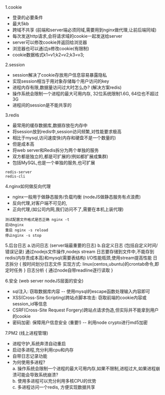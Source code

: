 1.cookie
* 登录的必要条件
* 最大5kb
* 跨域不共享 (前端和server端必须同域,需要用到nginx做代理,让前后端同域)
* 每次发送http请求,会将请求域的cookie一起发送给server
* server可以修改cookie并返回给浏览器
* 浏览器也可以通过js修改cookie(有限制)
* cookie数据格式k1=v1;k2=v2;k3=v3;


2.session
* session解决了cookie存放用户信息容易暴露隐私
* 实现session相当于用对象存储每个用户访问的key
* 进程内存有限,数据量访问过大时怎么办? (解决方案redis)
* 操作系统会限制一个进程的最大可用内存, 32位系统限制1.6G, 64位也不超过3G
* 进程间的session是不能共享的


3.redis
* 最常用的缓存数据库,数据存放在内存中
* 将session放到redis中,session访问频繁,对性能要求极高
* 相比于mysql,访问速度快(内存和硬盘不是一个数量的)
* 但是成本高
* 将web server和Redis拆分为两个单独的服务
* 双方都是独立的,都是可扩展的(例如都扩展成集群)
* 包括MySQL,也是一个单独的服务,也可扩展
```
redis-server
redis-cli
```

4.nginx如何做反向代理
* nginx一般用于做静态服务/负载均衡 (nodeJS做静态服务有点浪费)
* 反向代理,对客户端不可见的,
* 正向代理,(如公司内网,我们访问不了,需要在本机上装代理)
```
测试配置文件格式是否正确 nginx -t
启动nginx
重启 nginx -s reload
停止nginx -s stop
```

5.后台日志
a.访问日志 (server端最重要的日志)
b.自定义日志 (包括自定义时间/错误记录)
通过nodejs文件操作,nodejs stream
日志要存储到文件中,不能存到redis(内存贵成本高)和mysql(需要表结构)
I/O性能瓶颈,使用stream提高性能
日志拆分 {
按时间划分日志文件
实现方式: linux(centos,ubuntu)的crontab命令,即定时任务
}
日志分析 {
通过node自带readline逐行读取
}


6.安全 (web server nodeJS层面的安全)
* sql注入: 窃取数据库内容 -- 使用mysql的escape函数处理输入内容即可
* XSS(Cross-Site Scripting)跨站点脚本攻击: 窃取前端的cookie内容或session_id等信息
* CSRF(Cross-Site Request Forgery)跨站点请求伪造,但实际并不能拿到用户的cookie
* 密码加密: 保障用户信息安全 (重要!) -- 利用node crypto进行md5加密

    
7.PM2 (线上进程管理)
* 进程守护,系统奔溃自动重启
* 启动多进程,充分利用cpu和内存
* 自带日志记录功能
* 为何使用多进程? <br/>
    a. 操作系统会限制一个进程的最大可用内存,如果不限制,进程过大,如果进程崩溃可能会导致系统崩溃?<br/>
    b. 使用多进程可以充分利用多核CPU的优势<br/>
    c. 多进程访问一个redis, 方便实现数据共享<br/>

